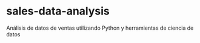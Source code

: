 # sales-data-analysis
Análisis de datos de ventas utilizando Python y herramientas de ciencia de datos

